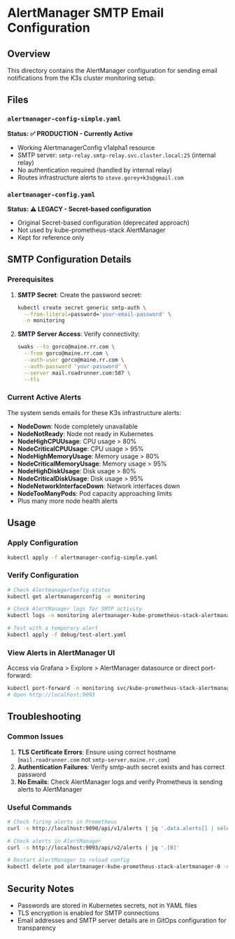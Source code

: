 # AlertManager SMTP Email Configuration

## Overview
This directory contains the AlertManager configuration for sending email notifications from the K3s cluster monitoring setup.

## Files

### `alertmanager-config-simple.yaml`
**Status: ✅ PRODUCTION - Currently Active**
- Working AlertmanagerConfig v1alpha1 resource
- SMTP server: `smtp-relay.smtp-relay.svc.cluster.local:25` (internal relay)
- No authentication required (handled by internal relay)
- Routes infrastructure alerts to `steve.gorey+k3s@gmail.com`

### `alertmanager-config.yaml` 
**Status: ⚠️ LEGACY - Secret-based configuration**
- Original Secret-based configuration (deprecated approach)
- Not used by kube-prometheus-stack AlertManager
- Kept for reference only

## SMTP Configuration Details

### Prerequisites
1. **SMTP Secret**: Create the password secret:
   ```bash
   kubectl create secret generic smtp-auth \
     --from-literal=password='your-email-password' \
     -n monitoring
   ```

2. **SMTP Server Access**: Verify connectivity:
   ```bash
   swaks --to gorco@maine.rr.com \
     --from gorco@maine.rr.com \
     --auth-user gorco@maine.rr.com \
     --auth-password 'your-password' \
     --server mail.roadrunner.com:587 \
     --tls
   ```

### Current Active Alerts
The system sends emails for these K3s infrastructure alerts:
- **NodeDown**: Node completely unavailable
- **NodeNotReady**: Node not ready in Kubernetes  
- **NodeHighCPUUsage**: CPU usage > 80%
- **NodeCriticalCPUUsage**: CPU usage > 95%
- **NodeHighMemoryUsage**: Memory usage > 80%
- **NodeCriticalMemoryUsage**: Memory usage > 95%
- **NodeHighDiskUsage**: Disk usage > 80%
- **NodeCriticalDiskUsage**: Disk usage > 95%
- **NodeNetworkInterfaceDown**: Network interfaces down
- **NodeTooManyPods**: Pod capacity approaching limits
- Plus many more node health alerts

## Usage

### Apply Configuration
```bash
kubectl apply -f alertmanager-config-simple.yaml
```

### Verify Configuration
```bash
# Check AlertmanagerConfig status
kubectl get alertmanagerconfig -n monitoring

# Check AlertManager logs for SMTP activity
kubectl logs -n monitoring alertmanager-kube-prometheus-stack-alertmanager-0 | grep -i smtp

# Test with a temporary alert
kubectl apply -f debug/test-alert.yaml
```

### View Alerts in AlertManager UI
Access via Grafana > Explore > AlertManager datasource or direct port-forward:
```bash
kubectl port-forward -n monitoring svc/kube-prometheus-stack-alertmanager 9093:9093
# Open http://localhost:9093
```

## Troubleshooting

### Common Issues
1. **TLS Certificate Errors**: Ensure using correct hostname (`mail.roadrunner.com` not `smtp-server.maine.rr.com`)
2. **Authentication Failures**: Verify smtp-auth secret exists and has correct password
3. **No Emails**: Check AlertManager logs and verify Prometheus is sending alerts to AlertManager

### Useful Commands
```bash
# Check firing alerts in Prometheus
curl -s http://localhost:9090/api/v1/alerts | jq '.data.alerts[] | select(.state == "firing")'

# Check alerts in AlertManager  
curl -s http://localhost:9093/api/v2/alerts | jq '.[0]'

# Restart AlertManager to reload config
kubectl delete pod alertmanager-kube-prometheus-stack-alertmanager-0 -n monitoring
```

## Security Notes
- Passwords are stored in Kubernetes secrets, not in YAML files
- TLS encryption is enabled for SMTP connections
- Email addresses and SMTP server details are in GitOps configuration for transparency